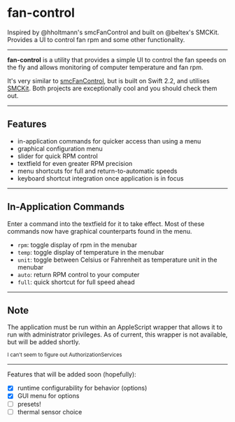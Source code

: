 # fan-control
Inspired by @hholtmann's smcFanControl and built on @beltex's SMCKit. Provides a UI to control fan rpm and some other functionality.

---

**fan-control** is a utility that provides a simple UI to control the fan speeds on the fly and allows monitoring of computer temperature and fan rpm.

It's very similar to [smcFanControl](https://github.com/hholtmann/smcFanControl), but is built on Swift 2.2, and utilises [SMCKit](https://github.com/beltex/SMCKit). Both projects are exceptionally cool and you should check them out.

---

## Features
  - in-application commands for quicker access than using a menu
  - graphical configuration menu
  - slider for quick RPM control
  - textfield for even greater RPM precision
  - menu shortcuts for full and return-to-automatic speeds
  - keyboard shortcut integration once application is in focus

---

## In-Application Commands
Enter a command into the textfield for it to take effect. Most of these commands now have graphical counterparts found in the menu.
  - `rpm`: toggle display of rpm in the menubar
  - `temp`: toggle display of temperature in the menubar
  - `unit`: toggle between Celsius or Fahrenheit as temperature unit in the menubar
  - `auto`: return RPM control to your computer
  - `full`: quick shortcut for full speed ahead

---

## Note
The application must be run within an AppleScript wrapper that allows it to run with administrator privileges. As of current, this wrapper is not available, but will be added shortly.

<sub>I can't seem to figure out AuthorizationServices</sub>

---

Features that will be added soon (hopefully):
  - [x] runtime configurability for behavior (options)
  - [x] GUI menu for options
  - [ ] presets!
  - [ ] thermal sensor choice
